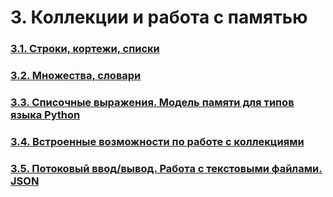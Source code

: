 # 3. Коллекции и работа с памятью

### [3.1. Строки, кортежи, списки](3.1.%20Строки,%20кортежи,%20списки/README.md)

### [3.2. Множества, словари](3.2.%20Множества,%20словари/README.md)

### [3.3. Списочные выражения. Модель памяти для типов языка Python](3.3.%20Списочные%20выражения.%20Модель%20памяти%20для%20типов%20языка%20Python/README.md)

### [3.4. Встроенные возможности по работе с коллекциями](3.4.%20Встроенные%20возможности%20по%20работе%20с%20коллекциями/README.md)

### [3.5. Потоковый ввод/вывод. Работа с текстовыми файлами. JSON](3.5.%20Потоковый%20ввод-вывод.%20Работа%20с%20текстовыми%20файлами.%20JSON/README.md)
